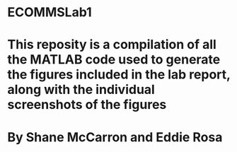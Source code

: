 # ECOMMSLab1
#
# This reposity is a compilation of all the MATLAB code used to generate the figures included in the lab report, along with the individual screenshots of the figures
#
# By Shane McCarron and Eddie Rosa
